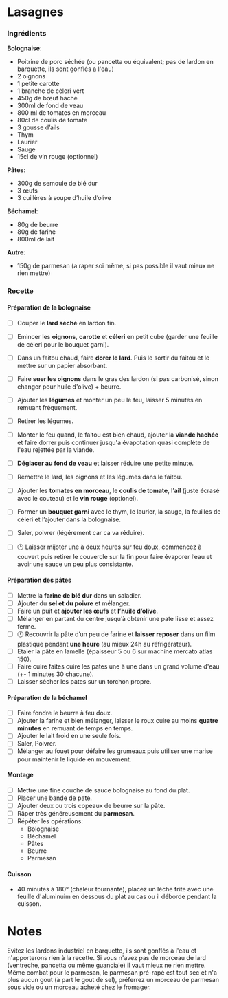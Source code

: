 # Lasagnes

### Ingrédients
**Bolognaise**:
- Poitrine de porc séchée (ou pancetta ou équivalent; pas de lardon en barquette, ils sont gonflés a l'eau)
- 2 oignons
- 1 petite carotte
- 1 branche de cèleri vert
- 450g de bœuf haché
- 300ml de fond de veau
- 800 ml de tomates en morceau
- 80cl de coulis de tomate
- 3 gousse d’ails
- Thym
- Laurier
- Sauge
- 15cl de vin rouge (optionnel)

**Pâtes**:
- 300g de semoule de blé dur
- 3 œufs
- 3 cuillères à soupe d’huile d’olive

**Béchamel**:
- 80g de beurre
- 80g de farine
- 800ml de lait

**Autre**:
- 150g de parmesan (a raper soi même, si pas possible il vaut mieux ne rien mettre)

### Recette

#### Préparation de la bolognaise
- [ ] Couper le **lard séché** en lardon fin.
- [ ] Emincer les **oignons**, **carotte** et **céleri** en petit cube (garder une feuille de céleri pour le bouquet garni).
- [ ] Dans un faitou chaud, faire **dorer le lard**. Puis le sortir du faitou et le mettre sur un papier absorbant.
- [ ] Faire **suer les oignons** dans le gras des lardon (si pas carbonisé, sinon changer pour huile d'olive) + beurre.
- [ ] Ajouter les **légumes** et monter un peu le feu, laisser 5 minutes en remuant fréquement.
- [ ] Retirer les légumes.
- [ ] Monter le feu quand, le faitou est bien chaud, ajouter la **viande hachée** et faire dorrer puis continuer jusqu'a évapotation quasi compléte de l'eau rejettée par la viande.
- [ ] **Déglacer au fond de veau** et laisser réduire une petite minute.
- [ ] Remettre le lard, les oignons et les légumes dans le faitou.
- [ ] Ajouter les **tomates en morceau**, le **coulis de tomate**, l’**ail** (juste écrasé avec le couteau) et le **vin rouge** (optionel).
- [ ] Former un **bouquet garni** avec le thym, le laurier, la sauge, la feuilles de céleri et l’ajouter dans la bolognaise.
- [ ] Saler, poivrer (légérement car ca va réduire).
- [ ] :clock2: Laisser mijoter une à deux heures sur feu doux, commencez à couvert puis retirer le couvercle sur la fin pour faire évaporer l’eau et avoir une sauce un peu plus consistante.


#### Préparation des pâtes
- [ ] Mettre la **farine de blé dur** dans un saladier.
- [ ] Ajouter du **sel et du poivre** et mélanger.
- [ ] Faire un puit et **ajouter les œufs** et **l’huile d’olive**.
- [ ] Mélanger en partant du centre jusqu’à obtenir une pate lisse et assez ferme.
- [ ] :clock1: Recouvrir la pâte d’un peu de farine et **laisser reposer** dans un film plastique pendant **une heure** (au mieux 24h au réfrigérateur).
- [ ] Etaler la pâte en lamelle (épaisseur 5 ou 6 sur machine mercato atlas 150). 
- [ ] Faire cuire faites cuire les pates une à une dans un grand volume d'eau (+- 1 minutes 30 chacune).
- [ ] Laisser sécher les pates sur un torchon propre.

#### Préparation de la béchamel
- [ ] Faire fondre le beurre à feu doux.
- [ ] Ajouter la farine et bien mélanger, laisser le roux cuire au moins **quatre minutes** en remuant de temps en temps.
- [ ] Ajouter le lait froid en une seule fois.
- [ ] Saler, Poivrer.
- [ ] Mélanger au fouet pour défaire les grumeaux puis utiliser une marise pour maintenir le liquide en mouvement.

#### Montage
- [ ] Mettre une fine couche de sauce bolognaise au fond du plat.
- [ ] Placer une bande de pate.
- [ ] Ajouter deux ou trois copeaux de beurre sur la pâte.
- [ ] Râper très généreusement du **parmesan**.
- [ ] Répéter les opérations:
  - Bolognaise
  - Béchamel
  - Pâtes
  - Beurre
  - Parmesan

#### Cuisson
- 40 minutes à 180° (chaleur tournante), placez un léche frite avec une feuille d'aluminuim en dessous du plat au cas ou il déborde pendant la cuisson.

# Notes
Evitez les lardons industriel en barquette, ils sont gonflés à l'eau et n'apporterons rien à la recette. Si vous n'avez pas de morceau de lard (ventreche, pancetta ou même guanciale) il vaut mieux ne rien mettre.
Même combat pour le parmesan, le parmesan pré-rapé est tout sec et n'a plus aucun gout (à part le gout de sel), préferrez un morceau de parmesan sous vide ou un morceau acheté chez le fromager.
